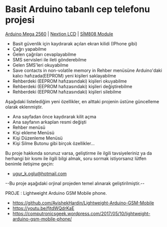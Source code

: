 # Basit Arduino tabanlı cep telefonu projesi

[Arduino Mega 2560](https://store.arduino.cc/mega-2560-r3) | [Nextion LCD](https://www.itead.cc/nextion-nx3224t024.html) | [SİM808 Module](https://www.itead.cc/sim808-gsm-gprs-gps-module.html)

* Basit güvenlik için kaydırarak açılan ekran kilidi (IPhone gibi)
* Çağrı yapabilme
* Gelen çağrıları cevaplayabilme
* SMS servisleri ile ileti gönderebilme
* Gelen SMS'leri okuyabilme
* Save contacts in non-volatile memory in Rehber menüsüne Arduino'daki kalıcı hafızada(EEPROM) yeni kişileri saklayabilme
* Rehberdeki (EEPROM hafızasındaki) kişileri okuyabilme
* Rehberdeki (EEPROM hafızasındaki) kişileri değiştirebilme
* Rehberdeki (EEPROM hafızasındaki) kişileri silebilme

Aşağıdaki listelediğim yeni özellikler, en alttaki projenin üstüne güncelleme olarak eklenmiştir.

* Ana sayfadan önce kaydırarak kilit açma 
* Ana sayfanın arkaplan resmi değişti
* Rehber menüsü
* Kişi ekleme Menüsü
* Kişi Düzenleme Menüsü
* Kişi Silme Butonu
  gibi birçok özellikler...


Bu proje hakkında sorunuz varsa, geliştirme ile ilgili tavsiyeleriniz ya da herhangi bir kısmı ile ilgili bilgi almak, soru sormak istiyorsanız lütfen benimle iletişime geçin:

* ugur_k.oglu@hotmail.com


--Bu proje aşağıdaki orjinal projeden temel alınarak geliştirilmiştir.--

PROJE      : Lightweight Arduino GSM Mobile phone.
* https://github.com/AvishekHardin/Lightweight-Arduino-GSM-Mobile
* https://youtu.be/fjtdWQdrKaE
* https://computronicsgeek.wordpress.com/2017/05/10/lightweight-arduino-gsm-mobile-phone/
